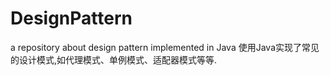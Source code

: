 # DesignPattern
a repository about design pattern implemented in Java
使用Java实现了常见的设计模式,如代理模式、单例模式、适配器模式等等.
